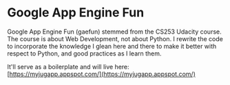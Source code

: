 # Google App Engine Fun
Google App Engine Fun (gaefun) stemmed from the CS253 Udacity course.
The course is about Web Development, not about Python. I rewrite the 
code to incorporate the knowledge I glean here and there to make it 
better with respect to Python, and good practices as I learn them.

It'll serve as a boilerplate and will live here: [https://myjugapp.appspot.com/](https://myjugapp.appspot.com/)
